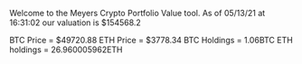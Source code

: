 Welcome to the Meyers Crypto Portfolio Value tool. 
As of 05/13/21 at 16:31:02 our valuation is $154568.2 

BTC Price = $49720.88
 ETH Price = $3778.34
BTC Holdings = 1.06BTC
 ETH holdings = 26.960005962ETH 
